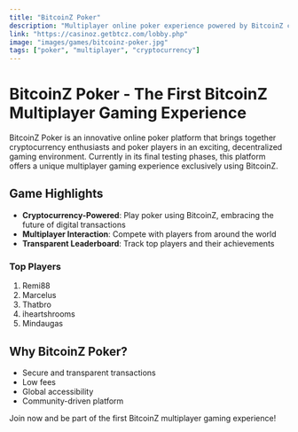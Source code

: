 ```yaml
---
title: "BitcoinZ Poker"
description: "Multiplayer online poker experience powered by BitcoinZ cryptocurrency"
link: "https://casinoz.getbtcz.com/lobby.php"
image: "images/games/bitcoinz-poker.jpg"
tags: ["poker", "multiplayer", "cryptocurrency"]
---
```


# BitcoinZ Poker - The First BitcoinZ Multiplayer Gaming Experience

BitcoinZ Poker is an innovative online poker platform that brings together cryptocurrency enthusiasts and poker players in an exciting, decentralized gaming environment. Currently in its final testing phases, this platform offers a unique multiplayer gaming experience exclusively using BitcoinZ.

## Game Highlights
- **Cryptocurrency-Powered**: Play poker using BitcoinZ, embracing the future of digital transactions
- **Multiplayer Interaction**: Compete with players from around the world
- **Transparent Leaderboard**: Track top players and their achievements

### Top Players
1. Remi88
2. Marcelus
3. Thatbro
4. iheartshrooms
5. Mindaugas

## Why BitcoinZ Poker?
- Secure and transparent transactions
- Low fees
- Global accessibility
- Community-driven platform

Join now and be part of the first BitcoinZ multiplayer gaming experience!